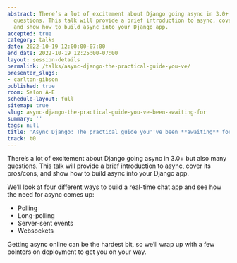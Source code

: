 ```yaml
---
abstract: There’s a lot of excitement about Django going async in 3.0+ but also many
  questions. This talk will provide a brief introduction to async, cover its pros/cons,
  and show how to build async into your Django app.
accepted: true
category: talks
date: 2022-10-19 12:00:00-07:00
end_date: 2022-10-19 12:25:00-07:00
layout: session-details
permalink: /talks/async-django-the-practical-guide-you-ve/
presenter_slugs:
- carlton-gibson
published: true
room: Salon A-E
schedule-layout: full
sitemap: true
slug: async-django-the-practical-guide-you-ve-been-awaiting-for
summary: ''
tags: null
title: 'Async Django: The practical guide you''ve been **awaiting** for.'
track: t0
---
```


There’s a lot of excitement about Django going async in 3.0+ but also many questions. This talk will provide a brief introduction to async, cover its pros/cons, and show how to build async into your Django app.

We’ll look at four different ways to build a real-time chat app and see how the need for async comes up:

* Polling 
* Long-polling
* Server-sent events
* Websockets

Getting async online can be the hardest bit, so we’ll wrap up with a few pointers on deployment to get you on your way.

